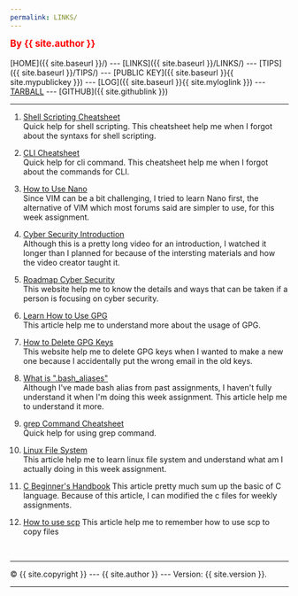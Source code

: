 ```yaml
---
permalink: LINKS/
---
```

<span style="color:red; font-weight:bold; font-size:larger;">By {{ site.author }}</span>
<br><br>
[HOME]({{ site.baseurl }}/) ---
[LINKS]({{ site.baseurl }}/LINKS/) ---
[TIPS]({{ site.baseurl }}/TIPS/) ---
[PUBLIC KEY]({{ site.baseurl }}{{ site.mypublickey }}) ---
[LOG]({{ site.baseurl }}{{ site.myloglink }}) ---
[TARBALL]({{site.tarballlink}}) ---
[GITHUB]({{ site.githublink }})
<br>
<hr>


1. [Shell Scripting Cheatsheet](https://devhints.io/bash)<br>
Quick help for shell scripting.
This cheatsheet help me when I forgot about the syntaxs for shell scripting.

2. [CLI Cheatsheet ](https://www.cheatography.com/davechild/cheat-sheets/linux-command-line/)<br>
Quick help for cli command. 
This cheatsheet help me when I forgot about the commands for CLI.

3. [How to Use Nano](https://linuxize.com/post/how-to-use-nano-text-editor/)<br>
Since VIM can be a bit challenging, I tried to learn Nano first, the alternative of VIM which most forums said are simpler to use, for this week assignment.

4. [Cyber Security Introduction](https://www.youtube.com/watch?v=rcDO8km6R6c)<br>
Although this is a pretty long video for an introduction, I watched it longer than I planned for because of the intersting materials and how the video creator taught it.

5. [Roadmap Cyber Security](https://itgid.org/roadmap-karir-cyber-security-professional/)<br>
This website help me to know the details and ways that can be taken if a person is focusing on cyber security.

6. [Learn How to Use GPG](https://medium.com/kode-dan-kodean/belajar-memakai-gnu-privacy-guard-gnupg-gpg-3944e19dba91e)<br> 
This article help me to understand more about the usage of GPG.

7. [How to Delete GPG Keys](https://linuxhint.com/delete-gpg-keys-linux/)<br>
This website help me to delete GPG keys when I wanted to make a new one because I accidentally put the wrong email in the old keys.

8. [What is ".bash_aliases"](https://opensource.com/article/19/17/bash-aliases)<br>
Although I've made bash alias from past assignments, I haven't fully understand it when I'm doing this week assignment. This article help me to understand it more.

9. [grep Command Cheatsheet](https://www.geeksforgeek.org/grep-command-in-unixlinux/)<br>
Quick help for using grep command.

10. [Linux File System](https://www.javatpoint.com/linux-file-system)<br>
This article help me to learn linux file system and understand what am I actually doing in this week assignment.

11. [C Beginner's Handbook](https://www.freecodecamp.org/news/the-c-beginners-handbook/)
This article pretty much sum up the basic of C language. Because of this article, I can modified the c files for weekly assignments.

12. [How to use scp](https://www.hostinger.co.id/tutorial/scp-linux)
This article help me to remember how to use scp to copy files 

<br>
<hr>
&copy; {{ site.copyright }} --- {{ site.author }} --- Version: {{ site.version }}.
<hr>
<br>
